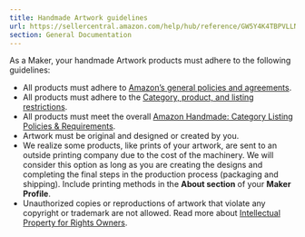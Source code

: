 ```yaml
---
title: Handmade Artwork guidelines
url: https://sellercentral.amazon.com/help/hub/reference/GW5Y4K4TBPVLLNQX
section: General Documentation
---
```


As a Maker, your handmade Artwork products must adhere to the following
guidelines:

  * All products must adhere to [Amazon’s general policies and agreements](/gp/help/G521).
  * All products must adhere to the [Category, product, and listing restrictions](/gp/help/G200301050).
  * All products must meet the overall [Amazon Handmade: Category Listing Policies & Requirements](/gp/help/GNGMMFQ5FPLJFBJP).
  * Artwork must be original and designed or created by you.
  * We realize some products, like prints of your artwork, are sent to an outside printing company due to the cost of the machinery. We will consider this option as long as you are creating the designs and completing the final steps in the production process (packaging and shipping). Include printing methods in the **About section** of your **Maker Profile**.
  * Unauthorized copies or reproductions of artwork that violate any copyright or trademark are not allowed. Read more about [Intellectual Property for Rights Owners](/gp/help/GU5SQCEKADDAQRLZ).

